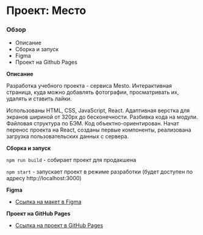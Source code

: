 # Проект: Место

### Обзор

* Описание
* Сборка и запуск
* Figma
* Проект на Github Pages

**Описание**

Разработка учебного проекта - сервиса Mesto. Интерактивная страница, куда можно добавлять фотографии, просматривать их, удалять и ставить лайки.

Использованы HTML, CSS, JavaScript, React. Адаптивная верстка для экранов шириной от 320px до бесконечности. Разбивка кода на модули. Файловая структура по БЭМ. Код объектно-ориентирован. Начат перенос проекта на React, созданы первые компоненты, реализована загрузка пользовательских данных с сервера.

**Сборка и запуск**

`npm run build` - собирает проект для продакшена

`npm start` - запускает проект в режиме разработки (будет доступен по адресу http://localhost:3000)

**Figma**

* [Ссылка на макет в Figma](https://www.figma.com/file/2cn9N9jSkmxD84oJik7xL7/JavaScript.-Sprint-4?node-id=0%3A1)

**Проект на GitHub Pages**

* [Ссылка на проект в GitHub Pages](https://d-ogarkov.github.io/mesto-react/)
